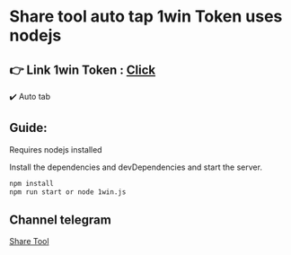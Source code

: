 # Share tool auto tap 1win Token uses nodejs

## 👉 Link 1win Token : [Click](http://t.me/token1win_bot/start?startapp=refId673750261)

✔️ Auto tab

## Guide:

Requires nodejs installed

Install the dependencies and devDependencies and start the server.

```sh
npm install
npm run start or node 1win.js
```

## Channel telegram
[Share Tool](https://t.me/cayardrop)
